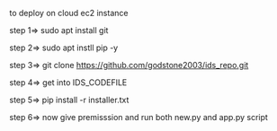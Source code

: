 to deploy on cloud ec2 instance 

step 1=> sudo apt install git

step 2=> sudo apt instll pip -y

step 3=> git clone https://github.com/godstone2003/ids_repo.git

step 4=> get into IDS_CODEFILE 

step 5=> pip install -r installer.txt

step 6=> now give premisssion and run both new.py and app.py script
